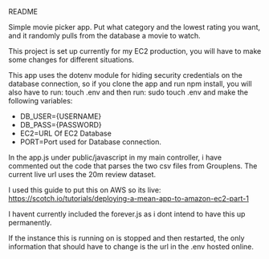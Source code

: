 README

Simple movie picker app. Put what category and the lowest rating you want, and it randomly pulls from the database a movie to watch.

This project is set up currently for my EC2 production, you will have to make some changes for different situations.

This app uses the dotenv module for hiding security credentials on the database connection, so if you clone the app and run npm install, you will also have to run: touch .env and then run: sudo touch .env and make the following variables: 

  * DB_USER={USERNAME}
  * DB_PASS={PASSWORD}
  * EC2=URL Of EC2 Database
  * PORT=Port used for Database connection.

In the app.js under public/javascript in my main controller, i have commented out the code that parses the two csv files from Grouplens. The current live url uses the 20m review dataset. 

I used this guide to put this on AWS so its live: https://scotch.io/tutorials/deploying-a-mean-app-to-amazon-ec2-part-1

I havent currently included the forever.js as i dont intend to have this up permanently. 

If the instance this is running on is stopped and then restarted, the only information that should have to change is the url in the .env hosted online. 